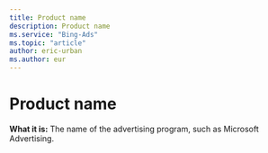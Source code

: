 ```yaml
---
title: Product name
description: Product name
ms.service: "Bing-Ads"
ms.topic: "article"
author: eric-urban
ms.author: eur
---
```


# Product name

**What it is:**     The name of the advertising program, such as Microsoft Advertising.


